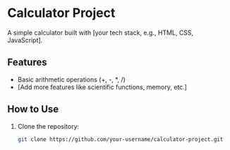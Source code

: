 # Calculator Project

A simple calculator built with [your tech stack, e.g., HTML, CSS, JavaScript].

## Features
- Basic arithmetic operations (+, -, *, /)
- [Add more features like scientific functions, memory, etc.]

## How to Use
1. Clone the repository:
   ```sh
   git clone https://github.com/your-username/calculator-project.git
